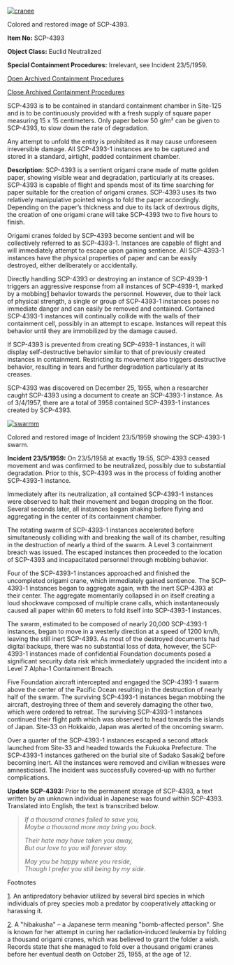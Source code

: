 [![cranee](http://scp-wiki.wdfiles.com/local--resized-images/scp-4393/cranee/medium.jpg)](http://scp-wiki.wdfiles.com/local--files/scp-4393/cranee)

Colored and restored image of SCP-4393.

**Item No:** SCP-4393

**Object Class:** Euclid Neutralized

**Special Containment Procedures:** Irrelevant, see Incident 23/5/1959.

[Open Archived Containment Procedures](javascript:;)

[Close Archived Containment Procedures](javascript:;)

SCP-4393 is to be contained in standard containment chamber in Site-125 and is to be continuously provided with a fresh supply of square paper measuring 15 x 15 centimeters. Only paper below 50 g/m² can be given to SCP-4393, to slow down the rate of degradation.

Any attempt to unfold the entity is prohibited as it may cause unforeseen irreversible damage. All SCP-4393-1 instances are to be captured and stored in a standard, airtight, padded containment chamber.

**Description:** SCP-4393 is a sentient origami crane made of matte golden paper, showing visible wear and degradation, particularly at its creases. SCP-4393 is capable of flight and spends most of its time searching for paper suitable for the creation of origami cranes. SCP-4393 uses its two relatively manipulative pointed wings to fold the paper accordingly. Depending on the paper’s thickness and due to its lack of dextrous digits, the creation of one origami crane will take SCP-4393 two to five hours to finish.

Origami cranes folded by SCP-4393 become sentient and will be collectively referred to as SCP-4393-1. Instances are capable of flight and will immediately attempt to escape upon gaining sentience. All SCP-4393-1 instances have the physical properties of paper and can be easily destroyed, either deliberately or accidentally.

Directly handling SCP-4393 or destroying an instance of SCP-4939-1 triggers an aggressive response from all instances of SCP-4939-1, marked by a mobbing[1](javascript:;) behavior towards the personnel. However, due to their lack of physical strength, a single or group of SCP-4393-1 instances poses no immediate danger and can easily be removed and contained. Contained SCP-4393-1 instances will continually collide with the walls of their containment cell, possibly in an attempt to escape. Instances will repeat this behavior until they are immobilized by the damage caused.

If SCP-4393 is prevented from creating SCP-4939-1 instances, it will display self-destructive behavior similar to that of previously created instances in containment. Restricting its movement also triggers destructive behavior, resulting in tears and further degradation particularly at its creases.

SCP-4393 was discovered on December 25, 1955, when a researcher caught SCP-4393 using a document to create an SCP-4393-1 instance. As of 3/4/1957, there are a total of 3958 contained SCP-4393-1 instances created by SCP-4393.

[![swarmm](http://scp-wiki.wdfiles.com/local--resized-images/scp-4393/swarmm/medium.jpg)](http://scp-wiki.wdfiles.com/local--files/scp-4393/swarmm)

Colored and restored image of Incident 23/5/1959 showing the SCP-4393-1 swarm.

**Incident 23/5/1959:** On 23/5/1958 at exactly 19:55, SCP-4393 ceased movement and was confirmed to be neutralized, possibly due to substantial degradation. Prior to this, SCP-4393 was in the process of folding another SCP-4393-1 instance.

Immediately after its neutralization, all contained SCP-4393-1 instances were observed to halt their movement and began dropping on the floor. Several seconds later, all instances began shaking before flying and aggregating in the center of its containment chamber.

The rotating swarm of SCP-4393-1 instances accelerated before simultaneously colliding with and breaking the wall of its chamber, resulting in the destruction of nearly a third of the swarm. A Level 3 containment breach was issued. The escaped instances then proceeded to the location of SCP-4393 and incapacitated personnel through mobbing behavior.

Four of the SCP-4393-1 instances approached and finished the uncompleted origami crane, which immediately gained sentience. The SCP-4393-1 instances began to aggregate again, with the inert SCP-4393 at their center. The aggregate momentarily collapsed in on itself creating a loud shockwave composed of multiple crane calls, which instantaneously caused all paper within 60 meters to fold itself into SCP-4393-1 instances.

The swarm, estimated to be composed of nearly 20,000 SCP-4393-1 instances, began to move in a westerly direction at a speed of 1200 km/h, leaving the still inert SCP-4393. As most of the destroyed documents had digital backups, there was no substantial loss of data, however, the SCP-4393-1 instances made of confidential Foundation documents posed a significant security data risk which immediately upgraded the incident into a Level 7 Alpha-1 Containment Breach.

Five Foundation aircraft intercepted and engaged the SCP-4393-1 swarm above the center of the Pacific Ocean resulting in the destruction of nearly half of the swarm. The surviving SCP-4393-1 instances began mobbing the aircraft, destroying three of them and severely damaging the other two, which were ordered to retreat. The surviving SCP-4393-1 instances continued their flight path which was observed to head towards the islands of Japan. Site-33 on Hokkaido, Japan was alerted of the oncoming swarm.

Over a quarter of the SCP-4393-1 instances escaped a second attack launched from Site-33 and headed towards the Fukuoka Prefecture. The SCP-4393-1 instances gathered on the burial site of Sadako Sasaki[2](javascript:;) before becoming inert. All the instances were removed and civilian witnesses were amnesticised. The incident was successfully covered-up with no further complications.

**Update SCP-4393:** Prior to the permanent storage of SCP-4393, a text written by an unknown individual in Japanese was found within SCP-4393. Translated into English, the text is transcribed below.

> _If a thousand cranes failed to save you,_  
> _Maybe a thousand more may bring you back._
> 
> _Their hate may have taken you away,_  
> _But our love to you will forever stay._
> 
> _May you be happy where you reside,_  
> _Though I prefer you still being by my side._

Footnotes

[1](javascript:;). An antipredatory behavior utilized by several bird species in which individuals of prey species mob a predator by cooperatively attacking or harassing it.

[2](javascript:;). A "hibakusha" – a Japanese term meaning "bomb-affected person". She is known for her attempt in curing her radiation-induced leukemia by folding a thousand origami cranes, which was believed to grant the folder a wish. Records state that she managed to fold over a thousand origami cranes before her eventual death on October 25, 1955, at the age of 12.